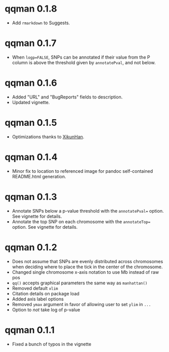 # qqman 0.1.8

* Add `rmarkdown` to Suggests.

# qqman 0.1.7

* When `logp=FALSE`, SNPs can be annotated if their value from the P column is above the threshold given by `annotatePval`, and not below.

# qqman 0.1.6

* Added "URL" and "BugReports" fields to description.
* Updated vignette.

# qqman 0.1.5

* Optimizations thanks to [XikunHan](https://github.com/XikunHan).

# qqman 0.1.4

* Minor fix to location to referenced image for pandoc self-contained README.html generation. 

# qqman 0.1.3

* Annotate SNPs below a p-value threshold with the `annotatePval=` option. See vignette for details.
* Annotate the top SNP on each chromosome with the `annotateTop=` option. See vignette for details.

# qqman 0.1.2

* Does not assume that SNPs are evenly distributed across chromosomes when deciding where to place the tick in the center of the chromosome.
* Changed single chromosome x-axis notation to use Mb instead of raw pos
* `qq()` accepts graphical parameters the same way as `manhattan()`
* Removed default `xlim`
* Citation details on package load
* Added axis label options
* Removed `ymax` argument in favor of allowing user to set `ylim` in `...`
* Option to *not* take log of p-value

# qqman 0.1.1

* Fixed a bunch of typos in the vignette
